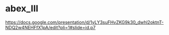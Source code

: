 # abex_III

https://docs.google.com/presentation/d/1yLY3suFHvZKG9k30_dwhl2oktnT-NDQ2w4NEHFfX1pA/edit?pli=1#slide=id.p7
